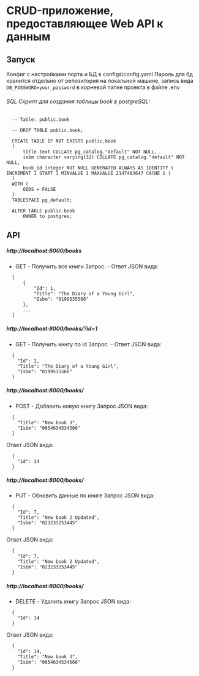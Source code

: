 # CRUD-приложение, предоставляющее Web API к данным

## Запуск
Конфиг с настройками порта и БД в configs\config.yaml
Пароль для бд хранится отдельно от репозитория на локальной машине, запись вида ``` DB_PASSWORD=your_password ``` в корневой папке проекта в файле .env

###### SQL Скрипт для создания таблицы book в postgreSQL: 
```
  -- Table: public.book

  -- DROP TABLE public.book;

  CREATE TABLE IF NOT EXISTS public.book
  (
      title text COLLATE pg_catalog."default" NOT NULL,
      isbm character varying(32) COLLATE pg_catalog."default" NOT NULL,
      book_id integer NOT NULL GENERATED ALWAYS AS IDENTITY ( INCREMENT 1 START 1 MINVALUE 1 MAXVALUE 2147483647 CACHE 1 )
  )
  WITH (
      OIDS = FALSE
  )
  TABLESPACE pg_default;

  ALTER TABLE public.book
      OWNER to postgres;
```

## API

##### http://localhost:8000/books
* GET - Получить все книги
Запрос: -
Ответ JSON вида:
```
  [
      {
          "Id": 1,
          "Title": "The Diary of a Young Girl",
          "Isbm": "0199535566"
      },
      ...
  ]
```

##### http://localhost:8000/books/?id=1
* GET - Получить книгу по id
Запрос: -
Ответ JSON вида:
```
  {
    "Id": 1,
    "Title": "The Diary of a Young Girl",
    "Isbm": "0199535566"
  }
```

##### http://localhost:8000/books/
* POST - Добавить новую книгу
Запрос JSON вида: 
```
  {
    "Title": "New book 3",
    "Isbm": "0654634534566"
  }
``` 
Ответ JSON вида:
```
  {
    "id": 14
  }
```

##### http://localhost:8000/books/
* PUT - Обновить данные по книге
Запрос JSON вида: 
```
  {
    "Id": 7,
    "Title": "New book 2 Updated",
    "Isbm": "023233253445"
  }
``` 
Ответ JSON вида:
```
  {
    "Id": 7,
    "Title": "New book 2 Updated",
    "Isbm": "023233253445"
  }
```

##### http://localhost:8000/books/
* DELETE - Удалить книгу
Запрос JSON вида: 
```
  {
    "Id": 14
  }
``` 
Ответ JSON вида:
```
  {
    "Id": 14,
    "Title": "New book 3",
    "Isbm": "0654634534566"
  }
```
